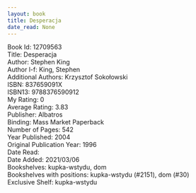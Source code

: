 ```yaml
---
layout: book
title: Desperacja
date_read: None
---
```


Book Id: 12709563<br />
Title: Desperacja<br />
Author: Stephen King<br />
Author l-f: King, Stephen<br />
Additional Authors: Krzysztof Sokołowski<br />
ISBN: 837659091X<br />
ISBN13: 9788376590912<br />
My Rating: 0<br />
Average Rating: 3.83<br />
Publisher: Albatros<br />
Binding: Mass Market Paperback<br />
Number of Pages: 542<br />
Year Published: 2004<br />
Original Publication Year: 1996<br />
Date Read: <br />
Date Added: 2021/03/06<br />
Bookshelves: kupka-wstydu, dom<br />
Bookshelves with positions: kupka-wstydu (#2151), dom (#30)<br />
Exclusive Shelf: kupka-wstydu<br />

